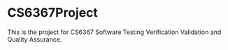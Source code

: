 # CS6367Project
This is the project for CS6367 Software Testing Verification Validation and Quality Assurance.
